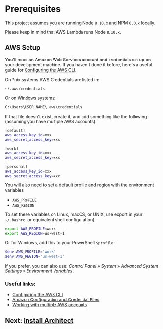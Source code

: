 # Prerequisites

This project assumes you are running Node `8.10.x` and NPM `6.0.x` locally.

Please keep in mind that AWS Lambda runs Node `8.10.x`.


## AWS Setup

You'll need an Amazon Web Services account and credentials set up on your development machine. If you haven't done it before, here's a useful guide for [Configuring the AWS CLI](https://docs.aws.amazon.com/cli/latest/userguide/cli-chap-getting-started.html).

On \*nix systems AWS Credentials are listed in:

```bash
~/.aws/credentials
```

Or on Windows systems:

```bash
C:\Users\USER_NAME\.aws\credentials
```

If that file doesn't exist, create it, and add something like the following (assuming you have multiple AWS accounts):

```bash
[default]
aws_access_key_id=xxx
aws_secret_access_key=xxx

[work]
aws_access_key_id=xxx
aws_secret_access_key=xxx

[personal]
aws_access_key_id=xxx
aws_secret_access_key=xxx
```

You will also need to set a default profile and region with the environment variables 

- `AWS_PROFILE`
- `AWS_REGION`

To set these variables on Linux, macOS, or UNIX, use export in your `~/.bashrc` (or equivalent shell configuration):

```bash
export AWS_PROFILE=work
export AWS_REGION=us-west-1
```

Or for Windows, add this to your PowerShell `$profile`:

```powershell
$env:AWS_PROFILE='work'
$env:AWS_REGION='us-west-1'
```

If you prefer, you can also use: *Control Panel » System » Advanced System Settings » Environment Variables*.

### Useful links:
* [Configuring the AWS CLI](https://docs.aws.amazon.com/cli/latest/userguide/cli-chap-getting-started.html)
* [Amazon Configuration and Credential Files](https://docs.aws.amazon.com/cli/latest/userguide/cli-config-files.html)
* [Working with multiple AWS accounts](/guides/multiple-aws-accounts)

## Next: [Install Architect](/quickstart/install)
